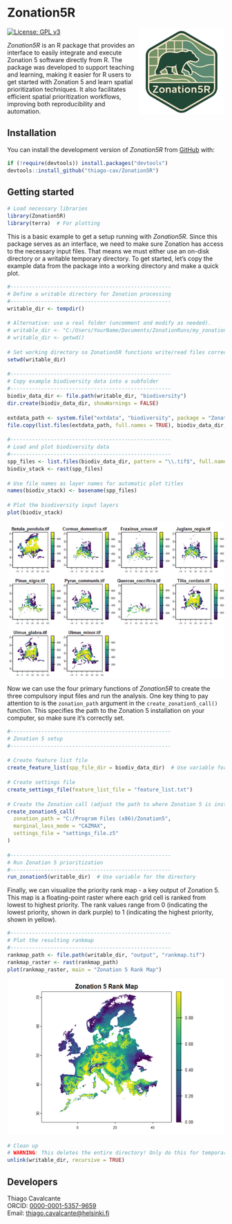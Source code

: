 Zonation5R
================

<a href="https://github.com/thiago-cav/Zonation5R">
<img src="inst/images/Zonation5R_logo.png" align="right" width="200" height="200" alt="Zonation5R logo" />
</a>

[![License: GPL
v3](https://img.shields.io/badge/License-GPLv3-blue.svg)](https://www.gnu.org/licenses/gpl-3.0)

*Zonation5R* is an R package that provides an interface to easily
integrate and execute Zonation 5 software directly from R. The package
was developed to support teaching and learning, making it easier for R
users to get started with Zonation 5 and learn spatial prioritization
techniques. It also facilitates efficient spatial prioritization
workflows, improving both reproducibility and automation.

## Installation

You can install the development version of *Zonation5R* from
[GitHub](https://github.com/thiago-cav/Zonation5R) with:

``` r
if (!require(devtools)) install.packages("devtools")
devtools::install_github("thiago-cav/Zonation5R")
```

## Getting started

``` r
# Load necessary libraries
library(Zonation5R)
library(terra)  # For plotting
```

This is a basic example to get a setup running with *Zonation5R*. Since
this package serves as an interface, we need to make sure Zonation has
access to the necessary input files. That means we must either use an
on-disk directory or a writable temporary directory. To get started,
let’s copy the example data from the package into a working directory
and make a quick plot.

``` r
#----------------------------------------------------
# Define a writable directory for Zonation processing
#----------------------------------------------------
writable_dir <- tempdir()

# Alternative: use a real folder (uncomment and modify as needed).
# writable_dir <- "C:/Users/YourName/Documents/ZonationRuns/my_zonation_run"
# writable_dir <- getwd()

# Set working directory so Zonation5R functions write/read files correctly
setwd(writable_dir)

#----------------------------------------------------
# Copy example biodiversity data into a subfolder
#----------------------------------------------------
biodiv_data_dir <- file.path(writable_dir, "biodiversity")
dir.create(biodiv_data_dir, showWarnings = FALSE)

extdata_path <- system.file("extdata", "biodiversity", package = "Zonation5R")
file.copy(list.files(extdata_path, full.names = TRUE), biodiv_data_dir, overwrite = TRUE)

#----------------------------------------------------
# Load and plot biodiversity data
#----------------------------------------------------
spp_files <- list.files(biodiv_data_dir, pattern = "\\.tif$", full.names = TRUE)
biodiv_stack <- rast(spp_files)

# Use file names as layer names for automatic plot titles
names(biodiv_stack) <- basename(spp_files)

# Plot the biodiversity input layers
plot(biodiv_stack)
```

![](inst/images/unnamed-chunk-3-1.png)<!-- -->

Now we can use the four primary functions of *Zonation5R* to create the
three compulsory input files and run the analysis. One key thing to pay
attention to is the `zonation_path` argument in the
`create_zonation5_call()` function. This specifies the path to the
Zonation 5 installation on your computer, so make sure it’s correctly
set.

``` r
#----------------------------------------------------
# Zonation 5 setup
#----------------------------------------------------

# Create feature list file 
create_feature_list(spp_file_dir = biodiv_data_dir)  # Use variable for the directory

# Create settings file
create_settings_file(feature_list_file = "feature_list.txt")

# Create the Zonation call (adjust the path to where Zonation 5 is installed)
create_zonation5_call(
  zonation_path = "C:/Program Files (x86)/Zonation5",
  marginal_loss_mode = "CAZMAX",
  settings_file = "settings_file.z5"
)

#----------------------------------------------------
# Run Zonation 5 prioritization
#----------------------------------------------------
run_zonation5(writable_dir)  # Use variable for the directory
```

Finally, we can visualize the priority rank map - a key output of
Zonation 5. This map is a floating-point raster where each grid cell is
ranked from lowest to highest priority. The rank values range from 0
(indicating the lowest priority, shown in dark purple) to 1 (indicating
the highest priority, shown in yellow).

``` r
#----------------------------------------------------
# Plot the resulting rankmap
#----------------------------------------------------
rankmap_path <- file.path(writable_dir, "output", "rankmap.tif")
rankmap_raster <- rast(rankmap_path)
plot(rankmap_raster, main = "Zonation 5 Rank Map")
```

![](inst/images/unnamed-chunk-5-1.png)<!-- -->

``` r
# Clean up
# WARNING: This deletes the entire directory! Only do this for temporary folders.
unlink(writable_dir, recursive = TRUE)
```

## Developers

Thiago Cavalcante  
ORCID: [0000-0001-5357-9659](https://orcid.org/0000-0001-5357-9659)  
Email: <thiago.cavalcante@helsinki.fi>
